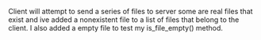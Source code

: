 Client will attempt to send a series of files to server some are real files
that exist and ive added a nonexistent file to a list of files that belong to
the client. I also added a empty file to test my is_file_empty() method.
